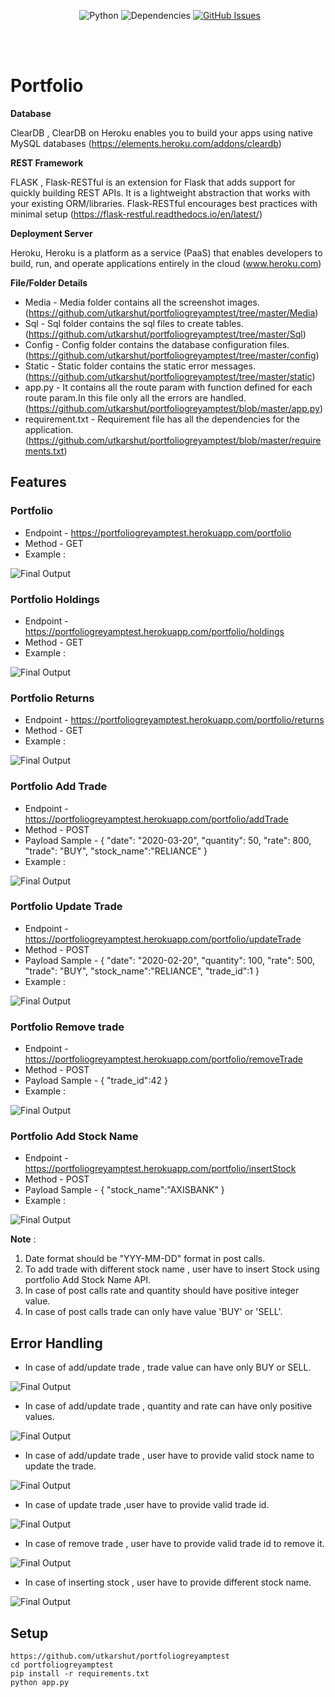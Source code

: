 &nbsp;&nbsp;&nbsp;&nbsp;&nbsp;&nbsp;&nbsp;&nbsp;&nbsp;&nbsp;&nbsp;&nbsp;&nbsp;
&nbsp;&nbsp;&nbsp;&nbsp;&nbsp;&nbsp;&nbsp;&nbsp;&nbsp;&nbsp;&nbsp;&nbsp;&nbsp;
![Python](https://img.shields.io/badge/python-v3.6-blue.svg)
![Dependencies](https://img.shields.io/badge/dependencies-up%20to%20date-brightgreen.svg)
[![GitHub Issues](https://img.shields.io/github/issues/anfederico/flaskex.svg)](https://github.com/utkarshut/portfoliogreyamptest/issues)

<br><br>

# Portfolio

**Database** 

ClearDB , ClearDB on Heroku enables you to build your apps using native MySQL databases
(https://elements.heroku.com/addons/cleardb)

**REST Framework**

FLASK , Flask-RESTful is an extension for Flask that adds support for quickly building REST APIs. It is a lightweight abstraction that works with your existing ORM/libraries. Flask-RESTful encourages best practices with minimal setup
(https://flask-restful.readthedocs.io/en/latest/)

**Deployment Server**

Heroku, Heroku is a platform as a service (PaaS) that enables developers to build, run, and operate applications entirely in the cloud
(www.heroku.com)

**File/Folder Details** 
- Media - Media folder contains all the screenshot images.
(https://github.com/utkarshut/portfoliogreyamptest/tree/master/Media)
- Sql - Sql folder contains the sql files to create tables.
(https://github.com/utkarshut/portfoliogreyamptest/tree/master/Sql)
- Config - Config folder contains the database configuration files.
(https://github.com/utkarshut/portfoliogreyamptest/tree/master/config)
- Static - Static folder contains the static error messages.
(https://github.com/utkarshut/portfoliogreyamptest/tree/master/static)
- app.py - It contains all the route param with function defined for each route param.In this file only all the errors are
handled.(https://github.com/utkarshut/portfoliogreyamptest/blob/master/app.py)
- requirement.txt - Requirement file has all the dependencies for the application.
(https://github.com/utkarshut/portfoliogreyamptest/blob/master/requirements.txt)



## Features

### Portfolio

- Endpoint - https://portfoliogreyamptest.herokuapp.com/portfolio
- Method - GET
- Example :

<img src="./Media/API_SAMPLE_IMAGES/portfolio.png" alt="Final Output"/>


### Portfolio Holdings

- Endpoint - https://portfoliogreyamptest.herokuapp.com/portfolio/holdings
- Method - GET
- Example :

<img src="./Media/API_SAMPLE_IMAGES/portfolio_holdings.png" alt="Final Output"/>


### Portfolio Returns

- Endpoint - https://portfoliogreyamptest.herokuapp.com/portfolio/returns
- Method - GET
- Example :
<img src="./Media/API_SAMPLE_IMAGES/portfolio_returns.png" alt="Final Output"/>


### Portfolio Add Trade

- Endpoint - https://portfoliogreyamptest.herokuapp.com/portfolio/addTrade
- Method - POST
- Payload Sample - 
{
    "date": "2020-03-20",
    "quantity": 50,
    "rate": 800,
    "trade": "BUY",
    "stock_name":"RELIANCE"
}
- Example :

<img src="./Media/API_SAMPLE_IMAGES/portfolio_add_trade.png" alt="Final Output"/>


### Portfolio Update Trade

- Endpoint - https://portfoliogreyamptest.herokuapp.com/portfolio/updateTrade
- Method - POST
- Payload Sample -
{
    "date": "2020-02-20",
    "quantity": 100,
    "rate": 500,
    "trade": "BUY",
    "stock_name":"RELIANCE",
    "trade_id":1
}
- Example :

<img src="./Media/API_SAMPLE_IMAGES/portfolio_update_trade.png" alt="Final Output"/>


### Portfolio Remove trade

- Endpoint - https://portfoliogreyamptest.herokuapp.com/portfolio/removeTrade
- Method - POST
- Payload Sample -
{
    "trade_id":42
}
- Example :

<img src="./Media/API_SAMPLE_IMAGES/portfolio_remove_trade.png" alt="Final Output"/>

### Portfolio Add Stock Name

- Endpoint - https://portfoliogreyamptest.herokuapp.com/portfolio/insertStock
- Method - POST
- Payload Sample -
{
	"stock_name":"AXISBANK"
}
- Example :

<img src="./Media/API_SAMPLE_IMAGES/portfolio_insert_stock_name.png" alt="Final Output"/>

**Note** : 
1. Date format should be "YYY-MM-DD" format in post calls.
2. To add trade with different stock name , user have to insert Stock using portfolio Add Stock Name API.
3. In case of post calls rate and quantity should have positive integer value.
4. In case of post calls trade can only have value 'BUY' or 'SELL'.


## Error Handling

- In case of add/update trade , trade value can have only BUY or SELL.
<img src="./Media/Error_Handling_Cases/invalide_Trade.png" alt="Final Output"/>

- In case of add/update trade , quantity and rate can have only positive values.
<img src="./Media/Error_Handling_Cases/negative_fields.png" alt="Final Output"/>

- In case of add/update trade , user have to provide valid stock name to update the trade.
<img src="./Media/Error_Handling_Cases/invalid_stockname.png" alt="Final Output"/>

- In case of update trade ,user have to provide valid trade id.
<img src="./Media/Error_Handling_Cases/update_invalide_trade_ID.png" alt="Final Output"/>

- In case of remove trade , user have to provide valid trade id to remove it.
<img src="./Media/Error_Handling_Cases/remove_invalide_trade_id.png" alt="Final Output"/>

- In case of inserting stock , user have to provide different stock name.
<img src="./Media/Error_Handling_Cases/inserting_exsiting_stock.png" alt="Final Output"/>

## Setup
``` 
https://github.com/utkarshut/portfoliogreyamptest
cd portfoliogreyamptest
pip install -r requirements.txt
python app.py
```
